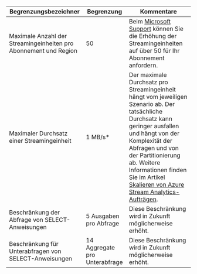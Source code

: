 
| Begrenzungsbezeichner | Begrenzung | Kommentare |
|----------------- | ------------|--------- |
| Maximale Anzahl der Streamingeinheiten pro Abonnement und Region | 50 | Beim [Microsoft Support](https://support.microsoft.com/de-de) können Sie die Erhöhung der Streamingeinheiten auf über 50 für Ihr Abonnement anfordern. |
| Maximaler Durchsatz einer Streamingeinheit | 1 MB/s* | Der maximale Durchsatz pro Streamingeinheit hängt vom jeweiligen Szenario ab. Der tatsächliche Durchsatz kann geringer ausfallen und hängt von der Komplexität der Abfragen und von der Partitionierung ab. Weitere Informationen finden Sie im Artikel [Skalieren von Azure Stream Analytics-Aufträgen](../articles/stream-analytics/stream-analytics-scale-jobs.md). |
| Beschränkung der Abfrage von SELECT-Anweisungen | 5 Ausgaben pro Abfrage | Diese Beschränkung wird in Zukunft möglicherweise erhöht. |
| Beschränkung für Unterabfragen von SELECT-Anweisungen | 14 Aggregate pro Unterabfrage | Diese Beschränkung wird in Zukunft möglicherweise erhöht. |

<!---HONumber=July15_HO4-->